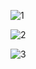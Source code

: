 
![1](https://user-images.githubusercontent.com/56166609/156616509-d6aac937-622c-4164-9d3c-03d66332e6ff.png)

![2](https://user-images.githubusercontent.com/56166609/156616518-cbb9ed44-2bc6-400a-a34b-549fe94929af.png)

![3](https://user-images.githubusercontent.com/56166609/156616534-86bd8b5a-7697-4319-9d8d-0122811a83a2.png)
